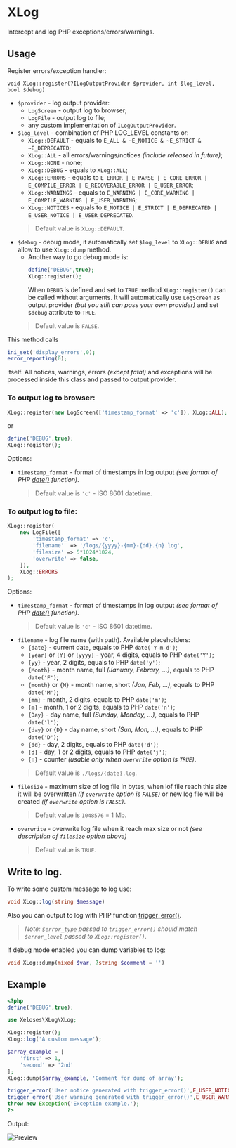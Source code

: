 # XLog
Intercept and log PHP exceptions/errors/warnings.

## Usage
Register errors/exception handler:
```
void XLog::register(?ILogOutputProvider $provider, int $log_level, bool $debug)
```
* `$provider` - log output provider:
    * `LogScreen` - output log to browser;
    * `LogFile` - output log to file;
    * any custom implementation of `ILogOutputProvider`.
* `$log_level` - combination of PHP LOG_LEVEL constants or:
    * `XLog::DEFAULT` - equals to `E_ALL & ~E_NOTICE & ~E_STRICT & ~E_DEPRECATED`;
    * `XLog::ALL` - all errors/warnings/notices *(include released in future)*;
    * `XLog::NONE` - none;
    * `XLog::DEBUG` - equals to `XLog::ALL`;
    * `XLog::ERRORS` - equals to `E_ERROR | E_PARSE | E_CORE_ERROR | E_COMPILE_ERROR | E_RECOVERABLE_ERROR | E_USER_ERROR`;
    * `XLog::WARNINGS` - equals to `E_WARNING | E_CORE_WARNING | E_COMPILE_WARNING | E_USER_WARNING`;
    * `XLog::NOTICES` - equals to `E_NOTICE | E_STRICT | E_DEPRECATED | E_USER_NOTICE | E_USER_DEPRECATED`.
    > Default value is `XLog::DEFAULT`.
* `$debug` - debug mode, it automatically set `$log_level` to `XLog::DEBUG` and allow to use `XLog::dump` method.
    * Another way to go debug mode is: 
        ```php
        define('DEBUG',true);
        XLog::register();
        ```
        When `DEBUG` is defined and set to `TRUE` method `XLog::register()` can be called without arguments. It will automatically use `LogScreen` as output provider *(but you still can pass your own provider)* and set `$debug` attribute to `TRUE`.
    > Default value is `FALSE`.

This method calls
```php
ini_set('display_errors',0);
error_reporting(0);
```
itself. All notices, warnings, errors *(except fatal)* and exceptions will be processed inside this class and passed to output provider.

### To output log to browser:
```php
XLog::register(new LogScreen(['timestamp_format' => 'c']), XLog::ALL);
```
or
```php
define('DEBUG',true);
XLog::register();
```

Options:
* `timestamp_format` - format of timestamps in log output *(see format of PHP [date()](https://www.php.net/manual/ru/function.date.php#refsect1-function.date-parameters) function)*.
    > Default value is `'c'` - ISO 8601 datetime.

### To output log to file:
```php
XLog::register(
    new LogFile([
        'timestamp_format' => 'c',
        'filename'  => '/logs/{yyyy}-{mm}-{dd}.{n}.log',
        'filesize' => 5*1024*1024,
        'overwrite' => false,
    ]),
    XLog::ERRORS
);
```
Options:
* `timestamp_format` - format of timestamps in log output *(see format of PHP [date()](https://www.php.net/manual/ru/function.date.php#refsect1-function.date-parameters) function)*. 
    > Default value is `'c'` - ISO 8601 datetime.
* `filename` - log file name (with path). Available placeholders:
    * `{date}` - current date, equals to PHP `date('Y-m-d')`;
    * `{year}` or `{Y}` or `{yyyy}` - year, 4 digits, equals to PHP `date('Y')`;
    * `{yy}` - year, 2 digits, equals to PHP `date('y')`;
    * `{Month}` - month name, full  *(January, Febrary, ...)*, equals to PHP `date('F')`;
    * `{month}` or `{M}` - month name, short *(Jan, Feb, ...)*, equals to PHP `date('M')`;
    * `{mm}` - month, 2 digits, equals to PHP `date('m')`;
    * `{m}` - month, 1 or 2 digits, equals to PHP `date('n')`;
    * `{Day}` - day name, full *(Sunday, Monday, ...)*, equals to PHP `date('l')`;
    * `{day}` or `{D}` - day name, short *(Sun, Mon, ...)*, equals to PHP `date('D')`;
    * `{dd}` - day, 2 digits, equals to PHP `date('d')`;
    * `{d}` - day, 1 or 2 digits, equals to PHP `date('j')`;
    * `{n}` - counter *(usable only when `overwrite` option is `TRUE`)*.
    > Default value is `./logs/{date}.log`.
* `filesize` - maximum size of log file in bytes, when lof file reach this size it will be overwritten *(if `overwrite` option is `FALSE`)* or new log file will be created *(if `overwrite` option is `FALSE`)*.
    > Default value is `1048576` = 1 Mb.
* `overwrite` - overwrite log file when it reach max size or not *(see description of `filesize` option above)*
    > Default value is `TRUE`.

## Write to log.
To write some custom message to log use:
```php
void XLog::log(string $message)
```
Also you can output to log with PHP function [trigger_error()](https://www.php.net/manual/ru/function.trigger-error.php).
> *Note: `$error_type` passed to `trigger_error()` should match `$error_level` passed to `XLog::register()`.*

If debug mode enabled you can dump variables to log:
```php
void XLog::dump(mixed $var, ?string $comment = '')
```

## Example
```php
<?php
define('DEBUG',true);

use Xeloses\XLog\XLog;

XLog::register();
XLog::log('A custom message');

$array_example = [
	'first' => 1,
	'second' => '2nd'
];
XLog::dump($array_example, 'Comment for dump of array');

trigger_error('User notice generated with trigger_error()',E_USER_NOTICE);
trigger_error('User warning generated with trigger_error()',E_USER_WARNING);
throw new Exception('Exception example.');
?>
```
Output:

![Preview](https://raw.github.com/Xeloses/xlog/master/preview_logscreen.jpg)
